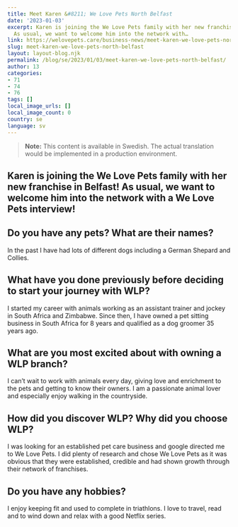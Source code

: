 ```yaml
---
title: Meet Karen &#8211; We Love Pets North Belfast
date: '2023-01-03'
excerpt: Karen is joining the We Love Pets family with her new franchise in Belfast!
  As usual, we want to welcome him into the network with…
link: https://welovepets.care/business-news/meet-karen-we-love-pets-north-belfast/
slug: meet-karen-we-love-pets-north-belfast
layout: layout-blog.njk
permalink: /blog/se/2023/01/03/meet-karen-we-love-pets-north-belfast/
author: 13
categories:
- 71
- 74
- 76
tags: []
local_image_urls: []
local_image_count: 0
country: se
language: sv
---
```




> **Note:** This content is available in Swedish. The actual translation would be implemented in a production environment.

## Karen is joining the We Love Pets family with her new franchise in Belfast! As usual, we want to welcome him into the network with a We Love Pets interview!

## Do you have any pets? What are their names?

In the past I have had lots of different dogs including a German Shepard and Collies.

## What have you done previously before deciding to start your journey with WLP?

I started my career with animals working as an assistant trainer and jockey in South Africa and Zimbabwe. Since then, I have owned a pet sitting business in South Africa for 8 years and qualified as a dog groomer 35 years ago.

## What are you most excited about with owning a WLP branch?

I can’t wait to work with animals every day, giving love and enrichment to the pets and getting to know their owners. I am a passionate animal lover and especially enjoy walking in the countryside.

## How did you discover WLP? Why did you choose WLP?

I was looking for an established pet care business and google directed me to We Love Pets. I did plenty of research and chose We Love Pets as it was obvious that they were established, credible and had shown growth through their network of franchises.

## Do you have any hobbies?

I enjoy keeping fit and used to complete in triathlons. I love to travel, read and to wind down and relax with a good Netflix series.